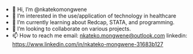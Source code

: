 - 👋 Hi, I’m @nkatekomongwene
- 👀 I’m interested in the use/application of technology in healthcare 
- 🌱 I’m currently learning about Redcap, STATA, and programming.
- 💞️ I’m looking to collaborate on various projects.
- 📫 How to reach me email: nkateko.mongwene@outlook.com  linkedin: https://www.linkedin.com/in/nkateko-mongwene-31683b127
<!---
nkatekomongwene/nkatekomongwene is a ✨ special ✨ repository because its `README.md` (this file) appears on your GitHub profile.
You can click the Preview link to take a look at your changes.
--->
